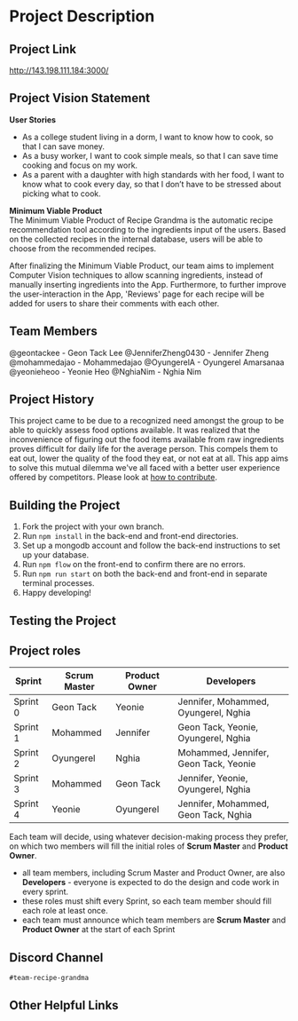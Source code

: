 # Project Description
## Project Link
http://143.198.111.184:3000/

## Project Vision Statement
**User Stories**
- As a college student living in a dorm, I want to know how to cook, so that I can save money.
- As a busy worker, I want to cook simple meals, so that I can save time cooking and focus on my work. 
- As a parent with a daughter with high standards with her food, I want to know what to cook every day, so that I don’t have to be stressed about picking what to cook. 

**Minimum Viable Product**  
The Minimum Viable Product of Recipe Grandma is the automatic recipe recommendation tool according to the ingredients input of the users. Based on the collected recipes in the internal database, users will be able to choose from the recommended recipes. 

After finalizing the Minimum Viable Product, our team aims to implement Computer Vision techniques to allow scanning ingredients, instead of manually inserting ingredients into the App. Furthermore, to further improve the user-interaction in the App, 'Reviews' page for each recipe will be added for users to share their comments with each other. 

## Team Members
@geontackee	- Geon Tack Lee
@JenniferZheng0430 - Jennifer Zheng
@mohammedajao - Mohammedajao
@OyungerelA	- Oyungerel Amarsanaa
@yeonieheoo	- Yeonie Heo
@NghiaNim - Nghia Nim

## Project History
This project came to be due to a recognized need amongst the group to be able to quickly assess food options available. It was realized that the inconvenience of figuring out the food items available from raw ingredients proves difficult for daily life for the average person. This compels them to eat out, lower the quality of the food they eat, or not eat at all. This app aims to solve this mutual dilemma we've all faced with a better user experience offered by competitors. Please look at [how to contribute](https://github.com/agiledev-students-fall2022/final-project-team-recipe-grandma/blob/master/CONTRIBUTING.md).

## Building the Project
1. Fork the project with your own branch.
2. Run `npm install` in the back-end and front-end directories.
3. Set up a mongodb account and follow the back-end instructions to set up your database.
4. Run `npm flow` on the front-end to confirm there are no errors.
5. Run `npm run start` on both the back-end and front-end in separate terminal processes.
6. Happy developing!

## Testing the Project


## Project roles

| Sprint | Scrum Master | Product Owner | Developers |
| ---- | ------------ | ------------- | ---------- |
| Sprint 0 |Geon Tack|Yeonie|Jennifer, Mohammed, Oyungerel, Nghia|
| Sprint 1 |Mohammed|Jennifer|Geon Tack, Yeonie, Oyungerel, Nghia|
| Sprint 2 |Oyungerel|Nghia|Mohammed, Jennifer, Geon Tack, Yeonie|
| Sprint 3 |Mohammed|Geon Tack|Jennifer, Yeonie, Oyungerel, Nghia|
| Sprint 4 |Yeonie|Oyungerel|Jennifer, Mohammed, Geon Tack, Nghia|

Each team will decide, using whatever decision-making process they prefer, on which two members will fill the initial roles of **Scrum Master** and **Product Owner**.

- all team members, including Scrum Master and Product Owner, are also **Developers** - everyone is expected to do the design and code work in every sprint.
- these roles must shift every Sprint, so each team member should fill each role at least once.
- each team must announce which team members are **Scrum Master** and **Product Owner** at the start of each Sprint

## Discord Channel
`#team-recipe-grandma`

## Other Helpful Links
